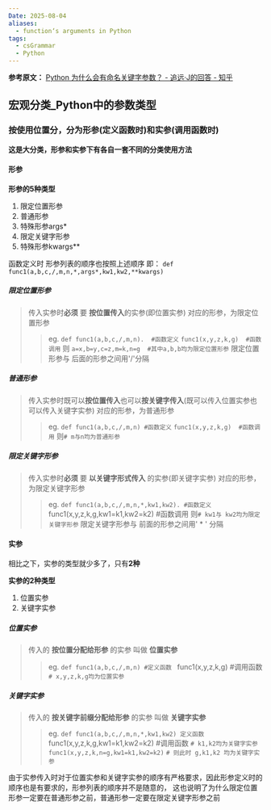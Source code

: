 ```yaml
---
Date: 2025-08-04
aliases:
  - function‘s arguments in Python
tags:
  - csGrammar
  - Python
---
```

**参考原文：**
[Python 为什么会有命名关键字参数？ - 追远·J的回答 - 知乎](https://www.zhihu.com/question/57726430/answer/818740295)

## 宏观分类_Python中的参数类型

### 按使用位置分，分为形参(定义函数时)和实参(调用函数时)
**这是大分类，形参和实参下有各自一套不同的分类使用方法**

#### 形参

**形参的5种类型**
1. 限定位置形参
2. 普通形参
3. 特殊形参args*
4. 限定关键字形参
5. 特殊形参kwargs**

函数定义时 形参列表的顺序也按照上述顺序
即： `def func1(a,b,c,/,m,n,*,args*,kw1,kw2,**kwargs)`


##### 限定位置形参
> 传入实参时**必须** 要 **按位置传入**的实参(即位置实参) 对应的形参，为限定位置形参
> >eg.   `def func1(a,b,c,/,m,n).  #函数定义`
> >     `func1(x,y,z,k,g)  #函数调用`
> >	则 `a=x,b=y,c=z,m=k,n=g  #其中a,b,b均为限定位置形参`
> 限定位置形参与 后面的形参之间用'/'分隔

##### 普通形参
>传入实参时既可以**按位置传入**也可以**按关键字传入**(既可以传入位置实参也可以传入关键字实参) 对应的形参，为普通形参
>>eg. `def func1(a,b,c,/,m,n) #函数定义`
>>	`func1(x,y,z,k,g)  #函数调用`
>>	则`# m与n均为普通形参`

##### 限定关键字形参
>传入实参时**必须** 要 **以关键字形式传入** 的实参(即关键字实参) 对应的形参，为限定关键字形参
>> eg. `def func1(a,b,c,/,m,n,*,kw1,kw2). #函数定义
>>      `func1(x,y,z,k,g,kw1=k1,kw2=k2) #函数调用
>>      则`# kw1与 kw2均为限定关键字形参`
>限定关键字形参与 前面的形参之间用' *  '     分隔



#### 实参

相比之下，实参的类型就少多了，只有**2种**

**实参的2种类型**
1. 位置实参
2. 关键字实参

##### 位置实参
>传入的 **按位置分配给形参** 的实参 叫做 **位置实参**
>>eg. `def func1(a,b,c,/,m,n) #定义函数
>>    ` func1(x,y,z,k,g) #调用函数
>>    `# x,y,z,k,g均为位置实参`

##### 关键字实参
>传入的 **按关键字前缀分配给形参** 的实参 叫做 **关键字实参**
>> eg. `def func1(a,b,c,/,m,n,*,kw1,kw2) 定义函数
>>    `func1(x,y,z,k,g,kw1=k1,kw2=k2) #调用函数 
>>    `# k1,k2均为关键字实参`
>>   `func1(x,y,z,k,n=g,kw1=k1,kw2=k2)`
>>    `# 则此时 g,k1,k2 均为关键字实参`


由于实参传入时对于位置实参和关键字实参的顺序有严格要求，因此形参定义时的顺序也是有要求的，形参列表的顺序并不是随意的， 这也说明了为什么限定位置形参一定要在普通形参之前，普通形参一定要在限定关键字形参之前
